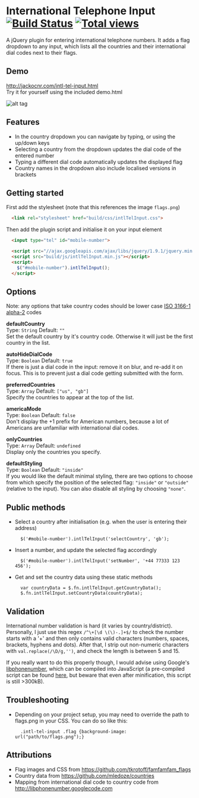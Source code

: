 # International Telephone Input [![Build Status](https://travis-ci.org/Bluefieldscom/intl-tel-input.png)](https://travis-ci.org/Bluefieldscom/intl-tel-input) [![Total views](https://sourcegraph.com/api/repos/github.com/Bluefieldscom/intl-tel-input/counters/views.png)](https://sourcegraph.com/github.com/Bluefieldscom/intl-tel-input)
A jQuery plugin for entering international telephone numbers. It adds a flag dropdown to any input, which lists all the countries and their international dial codes next to their flags.


## Demo
http://jackocnr.com/intl-tel-input.html  
Try it for yourself using the included demo.html

![alt tag](https://raw.github.com/Bluefieldscom/intl-tel-input/master/screenshot.png)

## Features
* In the country dropdown you can navigate by typing, or using the up/down keys
* Selecting a country from the dropdown updates the dial code of the entered number
* Typing a different dial code automatically updates the displayed flag
* Country names in the dropdown also include localised versions in brackets


## Getting started
First add the stylesheet (note that this references the image `flags.png`)
```html
  <link rel="stylesheet" href="build/css/intlTelInput.css">
```
Then add the plugin script and initialise it on your input element
```html
  <input type="tel" id="mobile-number">

  <script src="//ajax.googleapis.com/ajax/libs/jquery/1.9.1/jquery.min.js"></script>
  <script src="build/js/intlTelInput.min.js"></script>
  <script>
    $("#mobile-number").intlTelInput();
  </script>
```


## Options
Note: any options that take country codes should be lower case [ISO 3166-1 alpha-2](http://en.wikipedia.org/wiki/ISO_3166-1_alpha-2) codes  

**defaultCountry**  
Type: `String` Default: `""`  
Set the default country by it's country code. Otherwise it will just be the first country in the list.

**autoHideDialCode**  
Type: `Boolean` Default: `true`  
If there is just a dial code in the input: remove it on blur, and re-add it on focus. This is to prevent just a dial code getting submitted with the form.

**preferredCountries**  
Type: `Array` Default: `["us", "gb"]`  
Specify the countries to appear at the top of the list.

**americaMode**  
Type: `Boolean` Default: `false`  
Don't display the +1 prefix for American numbers, because a lot of Americans are unfamiliar with international dial codes.

**onlyCountries**  
Type: `Array` Default: `undefined`  
Display only the countries you specify.

**defaultStyling**  
Type: `Boolean` Default: `"inside"`  
If you would like the default minimal styling, there are two options to choose from which specify the position of the selected flag: `"inside"` or `"outside"` (relative to the input). You can also disable all styling by choosing `"none"`.


## Public methods
* Select a country after initialisation (e.g. when the user is entering their address)

        $('#mobile-number').intlTelInput('selectCountry', 'gb');
        
* Insert a number, and update the selected flag accordingly

        $('#mobile-number').intlTelInput('setNumber', '+44 77333 123 456');
        
* Get and set the country data using these static methods

        var countryData = $.fn.intlTelInput.getCountryData();
        $.fn.intlTelInput.setCountryData(countryData);


## Validation
International number validation is hard (it varies by country/district).
Personally, I just use this regex `/^\+[\d \(\)-.]+$/` to check the number starts with a '+' and then only contains valid characters (numbers, spaces, brackets, hyphens and dots).
After that, I strip out non-numeric characters with `val.replace(/\D/g,'')`, and check the length is between 5 and 15.

If you really want to do this properly though, I would advise using Google's [libphonenumber](https://code.google.com/p/libphonenumber/),
which can be compiled into JavaScript (a pre-compiled script can be found [here](https://github.com/albeebe/phoneformat.js),
but beware that even after minification, this script is still >300kB).


## Troubleshooting
* Depending on your project setup, you may need to override the path to flags.png in your CSS. You can do so like this:

        .intl-tel-input .flag {background-image: url("path/to/flags.png");}


## Attributions
* Flag images and CSS from https://github.com/tkrotoff/famfamfam_flags
* Country data from https://github.com/mledoze/countries
* Mapping from international dial code to country code from http://libphonenumber.googlecode.com
